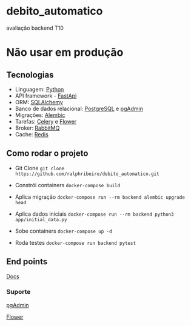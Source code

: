 # debito_automatico

avaliação backend T10

# Não usar em produção

## Tecnologias
- Linguagem: [Python](https://www.python.org/)
- API framework - [FastApi](https://fastapi.tiangolo.com/)
- ORM: [SQLAlchemy](https://www.sqlalchemy.org/link)
- Banco de dados relacional: [PostgreSQL](https://www.postgresql.org/) e [pgAdmin](https://www.pgadmin.org/)
- Migrações: [Alembic](https://alembic.sqlalchemy.org/en/latest/link)
- Tarefas: [Celery](https://pypi.org/project/celery/) e [Flower](https://flower.readthedocs.io/en/latest/)
- Broker: [RabbitMQ](https://www.rabbitmq.com/)
- Cache: [Redis](https://redis.io/)


## Como rodar o projeto
- Git Clone 
`git clone https://github.com/ralphribeiro/debito_automatico.git`

- Constrói containers
`docker-compose build`

- Aplica migração
`docker-compose run --rm backend alembic upgrade head`

- Aplica dados iniciais
`docker-compose run --rm backend python3 app/initial_data.py`

- Sobe containers
`docker-compose up -d`

- Roda testes
`docker-compose run backend pytest`


## End points

[Docs](http://localhost:8000/api/v1/docs)


### Suporte

[pgAdmin](http://localhost:5050/)

[Flower](http://localhost:5555/)


